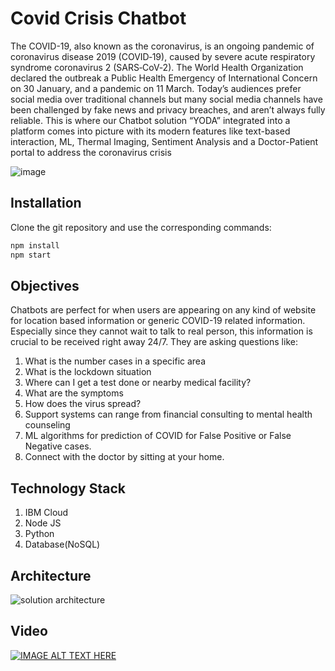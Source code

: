 # Covid Crisis Chatbot
The COVID-19, also known as the coronavirus, is an ongoing pandemic of coronavirus disease 2019 (COVID‑19), caused by severe acute respiratory syndrome coronavirus 2 (SARS‑CoV‑2). The World Health Organization declared the outbreak a Public Health Emergency of International Concern on 30 January, and a pandemic on 11 March. Today’s audiences prefer social media over traditional channels but many social media channels have been challenged by fake news and privacy breaches, and aren’t always fully reliable. This is where our Chatbot solution “YODA” integrated into a platform comes into picture with its modern features like text-based interaction, ML, Thermal Imaging, Sentiment Analysis and a Doctor-Patient portal to address the coronavirus crisis

![image](https://user-images.githubusercontent.com/29679357/89035306-554e5080-d358-11ea-9f47-dbe6d15a209c.png)



## Installation

Clone the git repository and use the corresponding commands:

```bash
npm install
npm start
```

## Objectives

Chatbots are perfect for when users are appearing on any kind of website for location based information or generic COVID-19 related information. Especially since they cannot wait to talk to real person, this information is crucial to be received right away 24/7. They are asking questions like:
1.  What is the number cases in a specific area
2.  What is the lockdown situation
3.  Where can I get a test done or nearby medical facility?
4.  What are the symptoms
5.  How does the virus spread?
6.  Support systems can range from financial consulting to mental health counseling
7.	ML algorithms for prediction of COVID for False Positive or False Negative cases.
8.  Connect with the doctor by sitting at your home.



## Technology Stack
1.  IBM Cloud 
2.	Node JS
3.  Python
4.  Database(NoSQL)

## Architecture


![solution architecture](https://user-images.githubusercontent.com/29679357/89049610-28f1fe80-d36f-11ea-9bbf-03975c23049b.png)

## Video
[![IMAGE ALT TEXT HERE](https://img.youtube.com/vi/K0ibsAQTyRQ/0.jpg)](https://www.youtube.com/watch?v=K0ibsAQTyRQ)


